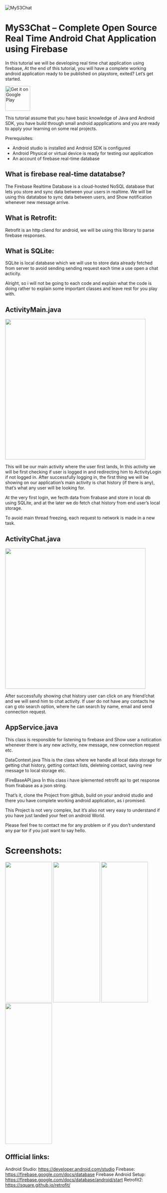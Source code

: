 ![MyS3Chat](https://github.com/mudasiryounas/MyS3Chat/blob/master/screenshots/screen1.png)


# MyS3Chat – Complete Open Source Real Time Android Chat Application using Firebase

In this tutorial we will be developing real time chat application using firebase, At the end of this tutorial, you will have a complete working android application ready to be published on playstore, exited? Let’s get started.

<a target="_blank" href="https://play.google.com/store/apps/details?id=com.mys3soft.mys3chat"><img alt="Get it on Google Play" src="https://play.google.com/intl/en_us/badges/images/generic/en-play-badge.png" height="80"/></a>


This tutorial assume that you have basic knowledge of Java and Android SDK, you have build through small android appplications and you are ready to apply your learning on some real projects.


Prerequisites: 
*	Android studio is installed and Android SDK is configured
*	Android Physical or virtual device is ready for testing our application
*	An account of firebase real-time database

## What is firebase real-time datatabse?
The Firebase Realtime Database is a cloud-hosted NoSQL database that lets you store and sync data between your users in realtime. We will be using this datatabse to sync data between users, and Show notification whenever new message arrive.

## What is Retrofit:
Retrofit is an http cliend for android, we will be using this library to parse firebase responses.

## What is SQLite:
SQLite is local database which we will use to store data already fetched from server to avoid sending sending request each time a use open a chat acticity.

Alright, so i will not be going to each code and explain what the code is doing rather to explain some important classes and leave rest for you play with.

## ActivityMain.java

<img src="https://github.com/mudasiryounas/MyS3Chat/blob/master/screenshots/screen2.jpg" height="450" />

This will be our main activity where the user first lands, In this activity we will be first checking if user is logged in and redirecting him to ActivityLogin if not logged in. After successfully logging in, the first thing we will be showing on our application’s main activity is chat history (if there is any), that’s what any user will be looking for. 

At the very first login, we fecth data from firabase and store in local db using SQLite, and at the later we do fetch chat history from end user’s local storage.

To avoid main thread freezing, each request to network is made in a new task.



## ActivityChat.java
<img src="https://github.com/mudasiryounas/MyS3Chat/blob/master/screenshots/screen3.jpg" height="450" />

After successfully showing chat history user can click on any friend’chat and we will send him to chat activity. If user do not have any contacts he can g oto search option, where he can search by name, email and send connection request.

## AppService.java
This class is responsible for listening to firebase and Show user a notication whenever there is any new activity, new message, new connection request etc.

DataContext.java
This is the class where we handle all local data storage for getting chat history, getting contact lists, deleteing contact, saving new message to local storage etc.

IFireBaseAPI.java
İn this class i have iplemented retrofit api to get response from firabase as a json string. 


That’s it, clone the Project from github, build on your android studio and there you have complete working android application, as i promised.



This Project is not very complex, but it’s also not very easy to understand if you have just landed your feet on android World.

Please feel free to contact me for any problem or if you don’t understand any par tor if you just want to say hello.


# Screenshots:

<img src="https://github.com/mudasiryounas/MyS3Chat/blob/master/screenshots/screen4.jpg" width="150" height="450" />
<img src="https://github.com/mudasiryounas/MyS3Chat/blob/master/screenshots/screen5.jpg" width="150" height="450" />
<img src="https://github.com/mudasiryounas/MyS3Chat/blob/master/screenshots/screen6.jpg" width="150" height="450" />
<img src="https://github.com/mudasiryounas/MyS3Chat/blob/master/screenshots/screen7.jpg" width="150" height="450" />





## Offficial links:
Android Studio: https://developer.android.com/studio
Firebase: https://firebase.google.com/docs/database
Firebase Android Setup: https://firebase.google.com/docs/database/android/start
Retrofit2: https://square.github.io/retrofit/








